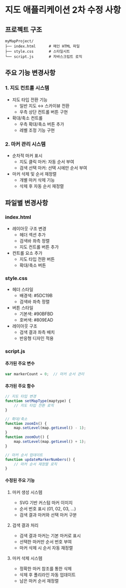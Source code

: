 # 지도 애플리케이션 2차 수정 사항

## 프로젝트 구조
```
myMapProject/
├── index.html      # 메인 HTML 파일
├── style.css       # 스타일시트
└── script.js       # 자바스크립트 로직
```

## 주요 기능 변경사항

### 1. 지도 컨트롤 시스템
- 지도 타입 전환 기능
  - 일반 지도 ↔ 스카이뷰 전환
  - 우측 상단 컨트롤 버튼 구현
- 확대/축소 컨트롤
  - 우측 확대/축소 버튼 추가
  - 레벨 조정 기능 구현

### 2. 마커 관리 시스템
- 순차적 마커 표시
  - 지도 클릭 마커: 자동 순서 부여
  - 검색 선택 마커: 선택 시에만 순서 부여
- 마커 삭제 및 순서 재정렬
  - 개별 마커 삭제 기능
  - 삭제 후 자동 순서 재정렬

## 파일별 변경사항

### index.html
- 레이아웃 구조 변경
  - 헤더 섹션 추가
  - 검색바 좌측 정렬
  - 지도 컨트롤 버튼 추가
- 컨트롤 요소 추가
  - 지도 타입 전환 버튼
  - 확대/축소 버튼

### style.css
- 헤더 스타일
  - 배경색: #5DC19B
  - 검색바 좌측 정렬
- 버튼 스타일
  - 기본색: #90BFBD
  - 호버색: #809EAD
- 레이아웃 구조
  - 검색 결과 좌측 배치
  - 반응형 디자인 적용

### script.js
#### 추가된 주요 변수
```javascript
var markerCount = 0;  // 마커 순서 관리
```

#### 추가된 주요 함수
```javascript
// 지도 타입 변경
function setMapType(maptype) {
    // 지도 타입 전환 로직
}

// 확대/축소
function zoomIn() {
    map.setLevel(map.getLevel() - 1);
}
function zoomOut() {
    map.setLevel(map.getLevel() + 1);
}

// 마커 순서 업데이트
function updateMarkerNumbers() {
    // 마커 순서 재정렬 로직
}
```

#### 수정된 주요 기능
1. 마커 생성 시스템
   - SVG 기반 커스텀 마커 이미지
   - 순서 번호 표시 (01, 02, 03, ...)
   - 검색 결과 마커와 선택 마커 구분

2. 검색 결과 처리
   - 검색 결과 마커는 기본 마커로 표시
   - 선택한 마커만 순서 번호 부여
   - 마커 삭제 시 순서 자동 재정렬

3. 마커 삭제 시스템
   - 정확한 마커 참조를 통한 삭제
   - 삭제 후 폴리라인 자동 업데이트
   - 남은 마커 순서 재정렬
 
